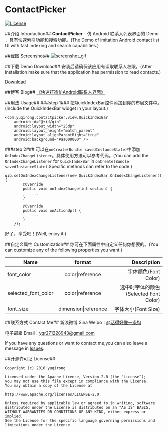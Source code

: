 # ContactPicker

[![License](https://img.shields.io/badge/license-Apache%202-green.svg)](https://www.apache.org/licenses/LICENSE-2.0)

##介绍 Introduction##
**ContactPicker** - 仿 Android 联系人列表界面的 Demo ，具有快速索引功能和搜索功能。(The Demo of imitation Android contact list UI with fast indexing and search capabilities.)

##截图 Screenshot##
![screenshot_gif](https://github.com/yuqirong/ContactPicker/blob/master/screenshots/screenshots.gif)

##下载 Demo Download##
安装后请确保该应用有读取联系人权限。(After installation make sure that the application has permission to read contacts.)

[Download](https://github.com/yuqirong/ContactPicker/blob/master/screenshots/app-debug-unaligned.apk)

##博客 Blog##
[《快速打造仿Android联系人界面》](http://yuqirong.me/2016/03/22/%E5%BF%AB%E9%80%9F%E6%89%93%E9%80%A0%E4%BB%BFAndroid%E8%81%94%E7%B3%BB%E4%BA%BA%E7%95%8C%E9%9D%A2/)

##用法 Usage##
###step 1###
把QuickIndexBar控件添加到你的布局文件中。(Include the QuickIndexBar widget in your layout.)

	<com.yuqirong.contactpicker.view.QuickIndexBar
        android:id="@+id/qib"
        android:layout_width="25dp"
        android:layout_height="match_parent"
        android:layout_alignParentRight="true"
        android:background="#aa000000" />

###step 2###
可以在`onCreate(Bundle savedInstanceState)`中添加`OnIndexChangeListener`。具体使用方法可以参考代码。(You can add the `OnIndexChangeListener` for `QuickIndexBar` in `onCreate(Bundle savedInstanceState)`.Specific methods can refer to the code.)

	qib.setOnIndexChangeListener(new QuickIndexBar.OnIndexChangeListener() {
			@Override
			public void onIndexChange(int section) {
				...
			}

			@Override
			public void onActionUp() {
				...
			}
		});

好了，享受吧！(Well, enjoy it!)

##自定义属性 Customization##
你可在下面属性中自定义任何你想要的。(You can customize any of the following properties you want.)

| Name          | format        | Description |
| ------------- |:-------------:| -----------:|
| font_color      | color\|reference       | 字体颜色(Font Color) |
| selected_font_color     | color\|reference      | 选中时字体的颜色(Selected Font Color) |
| font_size | dimension\|reference     | 字体大小(Font Size) |


##联系方式 Contact Me##
新浪微博 Sina Weibo：[@活得好像一条狗](http://weibo.com/yyyuqirong) 

电子邮箱 Email：<yqr271228943@gmail.com>

If you have any questions or want to contact me,you can also leave a message in [Issues](https://github.com/yuqirong/ContactPicker/issues).

##开源许可证 License##

    Copyright (c) 2016 yuqirong 

    Licensed under the Apache License, Version 2.0 (the "License”);
    you may not use this file except in compliance with the License.
    You may obtain a copy of the License at

    http://www.apache.org/licenses/LICENSE-2.0

    Unless required by applicable law or agreed to in writing, software
    distributed under the License is distributed on an "AS IS" BASIS,
    WITHOUT WARRANTIES OR CONDITIONS OF ANY KIND, either express or implied.
    See the License for the specific language governing permissions and
    limitations under the License.

